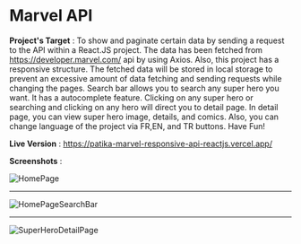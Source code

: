 # Marvel API

**Project's Target** : To show and paginate certain data by sending a request to the API within a React.JS project. The data has been fetched from https://developer.marvel.com/ api by using Axios. Also, this project has a responsive structure. The fetched data will be stored in local storage to prevent an excessive amount of data fetching and sending requests while changing the pages. Search bar allows you to search any super hero you want. It has a autocomplete feature. Clicking on any super hero or searching and clicking on any hero will direct you to detail page. In detail page, you can view super hero image, details, and comics. Also, you can change language of the project via FR,EN, and TR buttons. Have Fun!

**Live Version** : https://patika-marvel-responsive-api-reactjs.vercel.app/

**Screenshots** :

![HomePage](https://user-images.githubusercontent.com/93548218/164895722-46ffb298-f070-4bf0-b689-875af65e5a18.png)

_________

![HomePageSearchBar](https://user-images.githubusercontent.com/93548218/164895728-ef413e83-487c-460d-b3c5-d383775c53a8.png)

_________

![SuperHeroDetailPage](https://user-images.githubusercontent.com/93548218/164895734-1debce3e-d917-4f00-b4b6-f5239c246c64.png)

